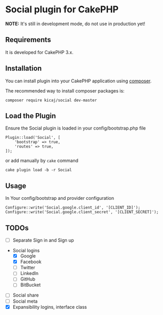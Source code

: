 # Social plugin for CakePHP

**NOTE:** It's still in development mode, do not use in production yet!

## Requirements

It is developed for CakePHP 3.x.

## Installation

You can install plugin into your CakePHP application using [composer](http://getcomposer.org).

The recommended way to install composer packages is:

```
composer require kicaj/social dev-master
```

Load the Plugin
-----------

Ensure the Social plugin is loaded in your config/bootstrap.php file

```
Plugin::load('Social', [
    'bootstrap' => true,
    'routes' => true,
]);
```
or add manually by `cake` command
```
cake plugin load -b -r Social
```

Usage
-----------
In Your config/bootstrap and provider configuration
```
Configure::write('Social.google.client_id', '[CLIENT_ID]');
Configure::write('Social.google.client_secret', '[CLIENT_SECRET]');
```

## TODOs

- [ ] Separate Sign in and Sign up
- Social logins
  - [x] Google
  - [x] Facebook
  - [ ] Twitter
  - [ ] LinkedIn
  - [ ] GitHub
  - [ ] BitBucket
- [ ] Social share
- [ ] Social meta
- [x] Expansibility logins, interface class
